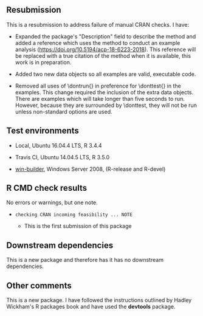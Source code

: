 ## Resubmission

This is a resubmission to address failure of manual CRAN checks. I have: 

  - Expanded the package's "Description" field to describe the method and added a reference which uses the method to conduct an example analysis (https://doi.org/10.5194/acp-18-6223-2018). This reference will be replaced with a true citation of the method when it is available, this work is in preparation. 
  
  - Added two new data objects so all examples are valid, executable code. 
  
  - Removed all uses of \dontrun{} in preference for \donttest{} in the examples. This change required the inclusion of the extra data objects. There are examples which will take longer than five seconds to run. However, because they are surrounded by \donttest, they will not be run unless non-standard options are used. 

## Test environments

  - Local, Ubuntu 16.04.4 LTS, R 3.4.4
  
  - Travis CI, Ubuntu 14.04.5 LTS, R 3.5.0
  
  - [win-builder](https://win-builder.r-project.org/), Windows Server 2008, (R-release and R-devel)

## R CMD check results

No errors or warnings, but one note. 

  - `checking CRAN incoming feasibility ... NOTE`
  
    - This is the first submission of this package

## Downstream dependencies

This is a new package and therefore has it has no downstream dependencies.

## Other comments

This is a new package. I have followed the instructions outlined by Hadley Wickham's R packages book and have used the **devtools** package.
